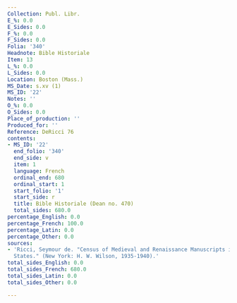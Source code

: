 ```yaml
---
Collection: Publ. Libr.
E_%: 0.0
E_Sides: 0.0
F_%: 0.0
F_Sides: 0.0
Folia: '340'
Headnote: Bible Historiale
Item: 13
L_%: 0.0
L_Sides: 0.0
Location: Boston (Mass.)
MS_Date: s.xv (1)
MS_ID: '22'
Notes: ''
O_%: 0.0
O_Sides: 0.0
Place_of_production: ''
Produced_for: ''
Reference: DeRicci 76
contents:
- MS_ID: '22'
  end_folio: '340'
  end_side: v
  item: 1
  language: French
  ordinal_end: 680
  ordinal_start: 1
  start_folio: '1'
  start_side: r
  title: Bible Historiale (Dean no. 470)
  total_sides: 680.0
percentage_English: 0.0
percentage_French: 100.0
percentage_Latin: 0.0
percentage_Other: 0.0
sources:
- 'Ricci, Seymour de. "Census of Medieval and Renaissance Manuscripts in the United
  States." (New York: H. W. Wilson, 1935-1940).'
total_sides_English: 0.0
total_sides_French: 680.0
total_sides_Latin: 0.0
total_sides_Other: 0.0

---
```


